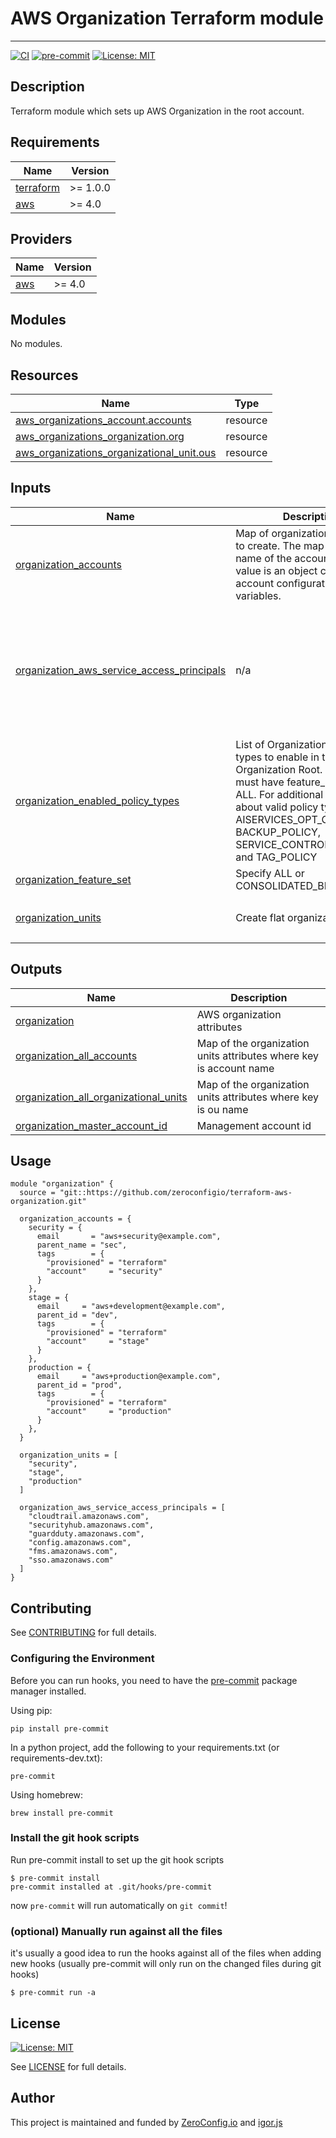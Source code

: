 # AWS Organization Terraform module

---

[![CI](https://github.com/ZeroConfigIO/terraform-aws-organization/actions/workflows/ci.yml/badge.svg?branch=main)](https://github.com/ZeroConfigIO/terraform-aws-organization/actions/workflows/ci.yml)
[![pre-commit](https://img.shields.io/badge/pre--commit-enabled-success?logo=pre-commit&logoColor=white)](https://github.com/pre-commit/pre-commit)
[![License: MIT](https://img.shields.io/badge/License-MIT-blue.svg)](https://opensource.org/licenses/MIT)

## Description

Terraform module which sets up AWS Organization in the root account.

<!--- BEGIN_TF_DOCS --->
## Requirements

| Name | Version |
|------|---------|
| <a name="requirement_terraform"></a> [terraform](#requirement\_terraform) | >= 1.0.0 |
| <a name="requirement_aws"></a> [aws](#requirement\_aws) | >= 4.0 |

## Providers

| Name | Version |
|------|---------|
| <a name="provider_aws"></a> [aws](#provider\_aws) | >= 4.0 |

## Modules

No modules.

## Resources

| Name | Type |
|------|------|
| [aws_organizations_account.accounts](https://registry.terraform.io/providers/hashicorp/aws/latest/docs/resources/organizations_account) | resource |
| [aws_organizations_organization.org](https://registry.terraform.io/providers/hashicorp/aws/latest/docs/resources/organizations_organization) | resource |
| [aws_organizations_organizational_unit.ous](https://registry.terraform.io/providers/hashicorp/aws/latest/docs/resources/organizations_organizational_unit) | resource |

## Inputs

| Name | Description | Type | Default | Required |
|------|-------------|------|---------|:--------:|
| <a name="input_organization_accounts"></a> [organization\_accounts](#input\_organization\_accounts) | Map of organization accounts to create. The map key is the name of the account and the value is an object containing account configuration variables. | `any` | n/a | yes |
| <a name="input_organization_aws_service_access_principals"></a> [organization\_aws\_service\_access\_principals](#input\_organization\_aws\_service\_access\_principals) | n/a | `list` | <pre>[<br>  "aws-artifact-account-sync.amazonaws.com",<br>  "cloudtrail.amazonaws.com",<br>  "securityhub.amazonaws.com",<br>  "guardduty.amazonaws.com",<br>  "config.amazonaws.com",<br>  "fms.amazonaws.com",<br>  "sso.amazonaws.com"<br>]</pre> | no |
| <a name="input_organization_enabled_policy_types"></a> [organization\_enabled\_policy\_types](#input\_organization\_enabled\_policy\_types) | List of Organizations policy types to enable in the Organization Root. Organization must have feature\_set set to ALL. For additional information about valid policy types (e.g. AISERVICES\_OPT\_OUT\_POLICY, BACKUP\_POLICY, SERVICE\_CONTROL\_POLICY, and TAG\_POLICY | `list(string)` | <pre>[<br>  "SERVICE_CONTROL_POLICY"<br>]</pre> | no |
| <a name="input_organization_feature_set"></a> [organization\_feature\_set](#input\_organization\_feature\_set) | Specify ALL or CONSOLIDATED\_BILLING | `string` | `"ALL"` | no |
| <a name="input_organization_units"></a> [organization\_units](#input\_organization\_units) | Create flat organization units | `list(string)` | <pre>[<br>  "default"<br>]</pre> | no |

## Outputs

| Name | Description |
|------|-------------|
| <a name="output_organization"></a> [organization](#output\_organization) | AWS organization attributes |
| <a name="output_organization_all_accounts"></a> [organization\_all\_accounts](#output\_organization\_all\_accounts) | Map of the organization units attributes where key is account name |
| <a name="output_organization_all_organizational_units"></a> [organization\_all\_organizational\_units](#output\_organization\_all\_organizational\_units) | Map of the organization units attributes where key is ou name |
| <a name="output_organization_master_account_id"></a> [organization\_master\_account\_id](#output\_organization\_master\_account\_id) | Management account id |

<!--- END_TF_DOCS --->

## Usage

```
module "organization" {
  source = "git::https://github.com/zeroconfigio/terraform-aws-organization.git"

  organization_accounts = {
    security = {
      email       = "aws+security@example.com",
      parent_name = "sec",
      tags        = {
        "provisioned" = "terraform"
        "account"     = "security"
      }
    },
    stage = {
      email     = "aws+development@example.com",
      parent_id = "dev",
      tags        = {
        "provisioned" = "terraform"
        "account"     = "stage"
      }
    },
    production = {
      email     = "aws+production@example.com",
      parent_id = "prod",
      tags        = {
        "provisioned" = "terraform"
        "account"     = "production"
      }
    },
  }

  organization_units = [
    "security",
    "stage",
    "production"
  ]

  organization_aws_service_access_principals = [
    "cloudtrail.amazonaws.com",
    "securityhub.amazonaws.com",
    "guardduty.amazonaws.com",
    "config.amazonaws.com",
    "fms.amazonaws.com",
    "sso.amazonaws.com"
  ]
}
```

## Contributing

See [CONTRIBUTING](CONTRIBUTING) for full details.

### Configuring the Environment

Before you can run hooks, you need to have the [pre-commit](https://pre-commit.com/) package manager installed.

Using pip:

```
pip install pre-commit
```

In a python project, add the following to your requirements.txt (or requirements-dev.txt):

```
pre-commit
```

Using homebrew:

```
brew install pre-commit
```

### Install the git hook scripts

Run pre-commit install to set up the git hook scripts

```
$ pre-commit install
pre-commit installed at .git/hooks/pre-commit
```

now `pre-commit` will run automatically on `git commit`!

### (optional) Manually run against all the files

it's usually a good idea to run the hooks against all of the files when adding new hooks (usually pre-commit will only run on the changed files during git hooks)

```
$ pre-commit run -a
```

## License

[![License: MIT](https://img.shields.io/badge/License-MIT-blue.svg)](https://opensource.org/licenses/MIT)

See [LICENSE](LICENSE) for full details.

## Author

This project is maintained and funded by [ZeroConfig.io](https://zeroconfig.io) and [igor.js](https://github.com/igorjs)
